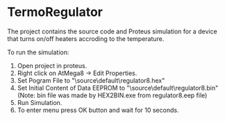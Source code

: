 # TermoRegulator
The project contains the source code and Proteus simulation for a device that turns on/off heaters accroding to the temperature.

To run the simulation:
1. Open project in proteus.
2. Right click on AtMega8 -> Edit Properties.
3. Set Pogram File to "\source\default\regulator8.hex"
4. Set Initial Content of Data EEPROM to "\source\default\regulator8.bin" (Note: bin file was made by HEX2BIN.exe from regulator8.eep file)
5. Run Simulation.
6. To enter menu press OK button and wait for 10 seconds.